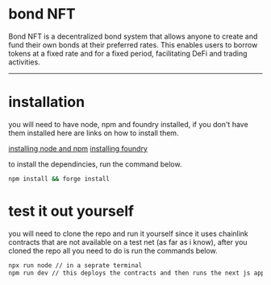# bond NFT

Bond NFT is a decentralized bond system that allows anyone to create and fund their own bonds at their preferred rates. This enables users to borrow tokens at a fixed rate and for a fixed period, facilitating DeFi and trading activities.

---

# installation

you will need to have node, npm and foundry installed, if you don't have them installed here are links on how to install them.

[installing node and npm](https://github.com/tj/n)
[installing foundry](https://book.getfoundry.sh/getting-started/installation)

to install the dependincies, run the command below.

```bash
npm install && forge install
```

# test it out yourself

you will need to clone the repo and run it yourself since it uses chainlink contracts that are not available on a test net (as far as i know), after you cloned the repo all you need to do is run the commands below.

```bash
npx run node // in a seprate terminal
npm run dev // this deploys the contracts and then runs the next js app.
```
